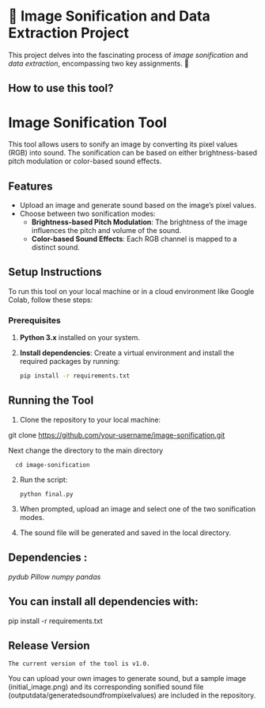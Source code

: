 # 🌌 Image Sonification and Data Extraction Project

This project delves into the fascinating process of *image sonification* and *data extraction*, encompassing two key assignments. 🎯 
  


## How to use this tool?
# Image Sonification Tool

This tool allows users to sonify an image by converting its pixel values (RGB) into sound. The sonification can be based on either brightness-based pitch modulation or color-based sound effects.

## Features

- Upload an image and generate sound based on the image’s pixel values.
- Choose between two sonification modes:
  - **Brightness-based Pitch Modulation**: The brightness of the image influences the pitch and volume of the sound.
  - **Color-based Sound Effects**: Each RGB channel is mapped to a distinct sound.

## Setup Instructions

To run this tool on your local machine or in a cloud environment like Google Colab, follow these steps:

### Prerequisites

1. **Python 3.x** installed on your system.
2. **Install dependencies**: Create a virtual environment and install the required packages by running:

   ```bash
   pip install -r requirements.txt
   
## Running the Tool  

 1. Clone the repository to your local machine:  

  git clone https://github.com/your-username/image-sonification.git  
  
  Next change the directory to the main directory 
  
      cd image-sonification 

 2. Run the script: 

    `python final.py`

 3. When prompted, upload an image and select one of the two sonification modes.

 4. The sound file will be generated and saved in the local directory. 

## Dependencies : 

   *pydub
   Pillow
   numpy
   pandas*

## You can install all dependencies with: 

   pip install -r requirements.txt  

## Release Version
    The current version of the tool is v1.0. 

You can upload your own images to generate sound, but a sample image (initial_image.png) and its corresponding sonified 
sound file (outputdata/generatedsoundfrompixelvalues) are included in the repository.




